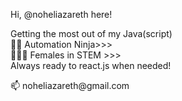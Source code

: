<p>Hi, @noheliazareth here! </p>

Getting the most out of my Java(script) <br>
🥷🏽 Automation Ninja>>>  <br>
👩🏽‍💻 Females in STEM >>> <br>
Always ready to react.js when needed!

<p>📫 noheliazareth@gmail.com </p>
